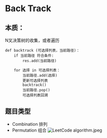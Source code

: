 # Back Track

## 本质：
N叉决策树的收集，或者遍历
```commandline
def backtrack (可选择列表，当前路径)：
    if 当前路径 符合条件:
        res.add(当前路径)
    
    for 选择 in 可选择列表：
        当前路径.add(选择)
        更新可选择列表
        backtrack()
        当前路径.pop()
        可选择列表回溯
```
## 题目类型
* Combination 排列
* Permutation 组合
![LeetCode algorithm.jpeg](..%2F..%2F..%2F..%2FDownloads%2FLeetCode%20algorithm.jpeg)

